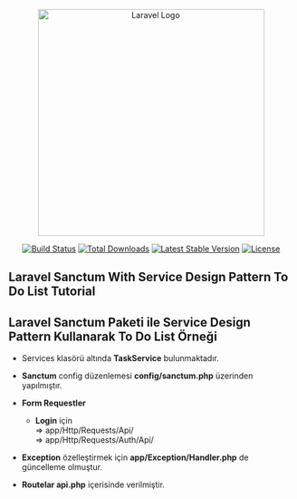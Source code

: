 <p align="center"><a href="https://laravel.com" target="_blank"><img src="https://raw.githubusercontent.com/laravel/art/master/logo-lockup/5%20SVG/2%20CMYK/1%20Full%20Color/laravel-logolockup-cmyk-red.svg" width="400" alt="Laravel Logo"></a></p>

<p align="center">
<a href="https://github.com/laravel/framework/actions"><img src="https://github.com/laravel/framework/workflows/tests/badge.svg" alt="Build Status"></a>
<a href="https://packagist.org/packages/laravel/framework"><img src="https://img.shields.io/packagist/dt/laravel/framework" alt="Total Downloads"></a>
<a href="https://packagist.org/packages/laravel/framework"><img src="https://img.shields.io/packagist/v/laravel/framework" alt="Latest Stable Version"></a>
<a href="https://packagist.org/packages/laravel/framework"><img src="https://img.shields.io/packagist/l/laravel/framework" alt="License"></a>
</p>

## Laravel Sanctum With Service Design Pattern To Do List Tutorial

## Laravel Sanctum Paketi ile Service Design Pattern Kullanarak To Do List Örneği

- Services klasörü altında <b>TaskService</b> bulunmaktadır. 
- <b>Sanctum</b> config düzenlemesi <b>config/sanctum.php</b> üzerinden yapılmıştır. 
- <b>Form Requestler</b>
	-	<b>Login</b> için <br>
			=> app/Http/Requests/Api/<br>
			=> app/Http/Requests/Auth/Api/

- <b>Exception</b> özelleştirmek için <b>app/Exception/Handler.php</b> de güncelleme olmuştur. 
- <b>Routelar api.php</b> içerisinde verilmiştir. 
